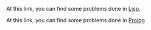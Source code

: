 At this link, you can find some problems done in [Lisp](https://github.com/Leonard1403/University/tree/master/An2/Sem1/Programare%20logica%20si%20functionala/All%20Lisp).

At this link, you can find some problems done in [Prolog](https://github.com/Leonard1403/University/tree/master/An2/Sem1/Programare%20logica%20si%20functionala/All%20Prolog)